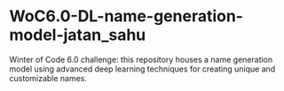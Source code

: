 # WoC6.0-DL-name-generation-model-jatan_sahu
 Winter of Code 6.0 challenge: this repository houses a name generation model using advanced deep learning techniques for creating unique and customizable names.
